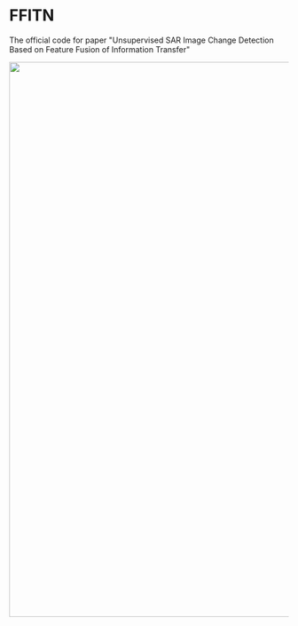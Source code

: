 # FFITN
The official code for paper "Unsupervised SAR Image Change Detection Based on Feature Fusion of Information Transfer"

<img src="https://github.com/TangXu-Group/FFITN/Framework.pdf" width="1000px">
